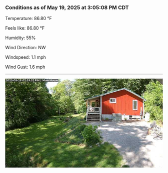 ### Conditions as of May 19, 2025 at 3:05:08 PM CDT 

Temperature: 86.80 &deg;F

Feels like: 86.80 &deg;F

Humidity: 55%

Wind Direction: NW

Windspeed: 1.1 mph

Wind Gust: 1.6 mph

---

<img src="./images/latest.jpeg"/>

